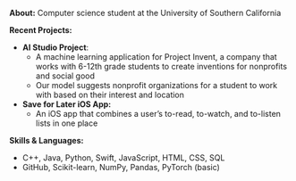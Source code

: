 **About:**
Computer science student at the University of Southern California

**Recent Projects:**
* **AI Studio Project**:
  - A machine learning application for Project Invent, a company that works with 6-12th grade students to create inventions for nonprofits and social good
  - Our model suggests nonprofit organizations for a student to work with based on their interest and location
* **Save for Later iOS App:**
  - An iOS app that combines a user’s to-read, to-watch, and to-listen lists in one place
 
**Skills & Languages:**
* C++, Java, Python, Swift, JavaScript, HTML, CSS, SQL
* GitHub, Scikit-learn, NumPy, Pandas, PyTorch (basic)

<!--
**zoezang11/zoezang11** is a ✨ _special_ ✨ repository because its `README.md` (this file) appears on your GitHub profile.

Here are some ideas to get you started:

- 🔭 I’m currently working on ...
- 🌱 I’m currently learning ...
- 👯 I’m looking to collaborate on ...
- 🤔 I’m looking for help with ...
- 💬 Ask me about ...
- 📫 How to reach me: ...
- 😄 Pronouns: ...
- ⚡ Fun fact: ...
-->
